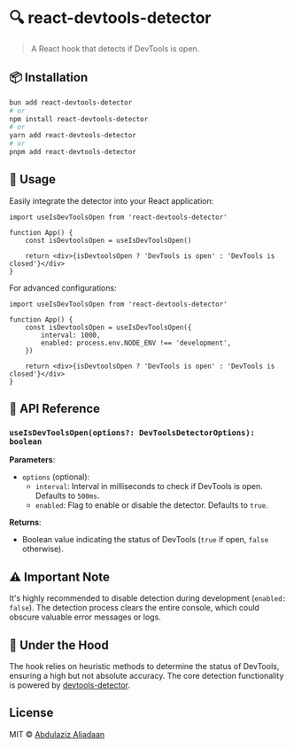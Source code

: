 # 🔍 react-devtools-detector

> A React hook that detects if DevTools is open.

## 📦 Installation

```bash
bun add react-devtools-detector
# or
npm install react-devtools-detector
# or
yarn add react-devtools-detector
# or
pnpm add react-devtools-detector
```

## 🚀 Usage

Easily integrate the detector into your React application:

```tsx
import useIsDevToolsOpen from 'react-devtools-detector'

function App() {
	const isDevtoolsOpen = useIsDevToolsOpen()

	return <div>{isDevtoolsOpen ? 'DevTools is open' : 'DevTools is closed'}</div>
}
```

For advanced configurations:

```tsx
import useIsDevToolsOpen from 'react-devtools-detector'

function App() {
	const isDevtoolsOpen = useIsDevToolsOpen({
		interval: 1000,
		enabled: process.env.NODE_ENV !== 'development',
	})

	return <div>{isDevtoolsOpen ? 'DevTools is open' : 'DevTools is closed'}</div>
}
```

## 📘 API Reference

### `useIsDevToolsOpen(options?: DevToolsDetectorOptions): boolean`

**Parameters**:

- `options` (optional):
  - `interval`: Interval in milliseconds to check if DevTools is open. Defaults
    to `500ms`.
  - `enabled`: Flag to enable or disable the detector. Defaults to `true`.

**Returns**:

- Boolean value indicating the status of DevTools (`true` if open, `false`
  otherwise).

## ⚠️ Important Note

It's highly recommended to disable detection during development
(`enabled: false`). The detection process clears the entire console, which could
obscure valuable error messages or logs.

## 🔧 Under the Hood

The hook relies on heuristic methods to determine the status of DevTools,
ensuring a high but not absolute accuracy. The core detection functionality is
powered by [devtools-detector](https://github.com/AEPKILL/devtools-detector).

## License

MIT © [Abdulaziz Aljadaan](https://github.com/aljadan)
